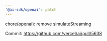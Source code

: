 ```yaml
---
'@ai-sdk/openai': patch
---
```


chore(openai): remove simulateStreaming

Commit: https://github.com/vercel/ai/pull/5638

